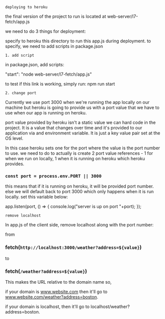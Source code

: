 `deploying to heroku`

the final version of the project to run is located at web-server/l7-fetch/app.js

we need to do 3 things for deployment:

specify to heroku this directory to run this app.js during deployment. to specify, we need to add scripts in package.json

`1. add script`

in package.json, add scripts:

"start": "node web-server/l7-fetch/app.js"

to test if this link is working, simply run: npm run start

`2. change port`

Currently we use port 3000 when we're running the app locally on our machine but heroku is going to provide us with a port value that we have to use when our app is running on heroku.

port value provided by heroku isn't a static value we can hard code in the project. It is a value that changes over time and it's provided to our application via and environment variable. It is just a key value pair set at the OS level.

In this case heroku sets one for the port where the value is the port number to use. we need to do to actually is create 2 port value references - 1 for when we run on locally, 1 when it is running on heroku which heroku provides.

### `const port = process.env.PORT || 3000`

this means that if it is running on heroku, it will be provided port number. else we will default back to port 3000 which only happens when it is run locally. set this variable below:

app.listen(port, () => {
console.log("server is up on port "+port);
});

`remove localhost`

In app.js of the client side, remove localhost along with the port number:

from

### fetch(`http://localhost:3000/weather?address=${value}`)

to

### fetch(`/weather?address=${value}`)

This makes the URL relative to the domain name so,

if your domain is www.website.com then it'll go to www.website.com/weather?address=boston.

if your domain is localhost, then it'll go to localhost/weather?address=boston.
